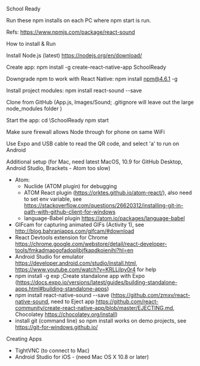 School Ready

Run these npm installs on each PC where npm start is run.

Refs:
https://www.npmjs.com/package/react-sound

How to install & Run

Install Node.js  (latest) https://nodejs.org/en/download/

Create app:
 npm install -g create-react-native-app SchoolReady

Downgrade npm to work with React Native:
 npm install npm@4.6.1 -g

Install project modules:
 npm install react-sound --save

Clone from GitHub (App.js, Images/Sound; .gitignore will leave out the large node_modules folder )

Start the app:
 cd <GitHub root>\SchoolReady
 npm start

Make sure firewall allows Node through for phone on same WiFi

Use Expo and USB cable to read the QR code, and select 'a' to run on Android

Additional setup
(for Mac, need latest MacOS, 10.9 for GitHub Desktop, Android Studio, Brackets - Atom too slow)
- Atom:
  - Nuclide (ATOM plugin) for debugging
  - ATOM React plugin (https://orktes.github.io/atom-react/), also need to set env variable, see https://stackoverflow.com/questions/26620312/installing-git-in-path-with-github-client-for-windows
  - language-Babel plugin https://atom.io/packages/language-babel
- GIFcam for capturing animated GIFs (Activity 1), see http://blog.bahraniapps.com/gifcam/#download
- React Devtools extension for Chrome https://chrome.google.com/webstore/detail/react-developer-tools/fmkadmapgofadopljbjfkapdkoienihi?hl=en
- Android Studio for emulator https://developer.android.com/studio/install.html, https://www.youtube.com/watch?v=KRLLjlpy0r4 for help
- npm install -g exp  ;Create standalone app with  Expo (https://docs.expo.io/versions/latest/guides/building-standalone-apps.html#building-standalone-apps)
- npm install react-native-sound --save (https://github.com/zmxv/react-native-sound, need to Eject app https://github.com/react-community/create-react-native-app/blob/master/EJECTING.md, Chocolatey https://chocolatey.org/install)
- install git (command line) so npm install works on demo projects, see https://git-for-windows.github.io/

Creating Apps
- TightVNC (to connect to Mac)
- Android Studio for iOS - (need Mac OS X 10.8 or later)
